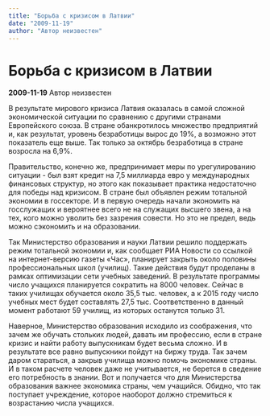 ```yaml
---
title: "Борьба с кризисом в Латвии"
date: "2009-11-19"
author: "Автор неизвестен"
---
```


# Борьба с кризисом в Латвии

**2009-11-19** Автор неизвестен

В результате мирового кризиса Латвия оказалась в самой сложной экономической ситуации по сравнению с другими странами Европейского союза. В стране обанкротилось множество предприятий и, как результат, уровень безработицы вырос до 19%, а возможно этот показатель еще выше. Так только за октябрь безработица в стране возросла на 6,9%.

Правительство, конечно же, предпринимает меры по урегулированию ситуации - был взят кредит на 7,5 миллиарда евро у международных финансовых структур, но этого как показывает практика недостаточно для победы над кризисом. В стране был объявлен режим тотальной экономии в госсекторе. И в первую очередь начали экономить на госслужащих и вероятнее всего не на служащих высшего звена, а на тех, кого можно уволить без зазрения совести. Но это не предел, ведь можно сэкономить и на образовании.

Так Министерство образования и науки Латвии решило поддержать режим тотальной экономии и, как сообщает РИА Новости со ссылкой на интернет-версию газеты «Час», планирует закрыть около половины профессиональных школ (училищ). Такие действия будут проделаны в рамках оптимизации сети учебных заведений. В результате программы число учащихся планируется сократить на 8000 человек. Сейчас в таких училищах обучается около 35,5 тыс. человек, а к 2015 году число учебных мест будет составлять 27,5 тыс. Соответственно в данный момент работают 59 училищ, из которых останутся только 31.

Наверное, Министерство образования исходило из соображения, что зачем же обучать стольких людей, давать им профессию, если в стране кризис и найти работу выпускникам будет весьма сложно. И в результате все равно выпускники пойдут на биржу труда. Так зачем даром стараться, а закрыв училища можно помочь экономике страны. И в таком расчете человек даже не учитывается, не берется в сведение его потребность в знании. Вот и получается что для Министерства образования важнее экономика страны, чем учащийся. Обидно, что так поступает учреждение, которое наоборот должно стремиться к возрастанию числа учащихся.